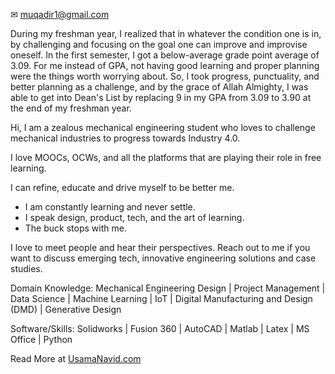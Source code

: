 ✉ muqadir1@gmail.com

During my freshman year, I realized that in whatever the condition one is in, by challenging and focusing on the goal one can improve and improvise oneself. In the first semester, I got a below-average grade point average of 3.09. For me instead of GPA, not having good learning and proper planning were the things worth worrying about. So, I took progress, punctuality, and better planning as a challenge, and by the grace of Allah Almighty, I was able to get into Dean's List by replacing 9 in my GPA from 3.09 to 3.90 at the end of my freshman year.

Hi, I am a zealous mechanical engineering student who loves to challenge mechanical industries to progress towards Industry 4.0.

I love MOOCs, OCWs, and all the platforms that are playing their role in free learning.

I can refine, educate and drive myself to be better me.

- I am constantly learning and never settle.
- I speak design, product, tech, and the art of learning.
- The buck stops with me.

I love to meet people and hear their perspectives. Reach out to me if you want to discuss emerging tech, innovative engineering solutions and case studies.

Domain Knowledge:
Mechanical Engineering Design | Project Management | Data Science | Machine Learning | IoT | Digital Manufacturing and Design (DMD) | Generative Design

Software/Skills:
Solidworks | Fusion 360 | AutoCAD | Matlab | Latex | MS Office | Python

Read More at [UsamaNavid.com](http://usamanavid.com/)
